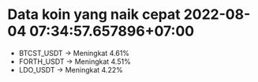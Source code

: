 # Data koin yang naik cepat 2022-08-04 07:34:57.657896+07:00

* BTCST_USDT -> Meningkat 4.61%
* FORTH_USDT -> Meningkat 4.51%
* LDO_USDT -> Meningkat 4.22%
